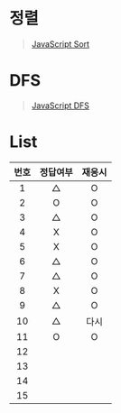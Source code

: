 # 정렬
> [JavaScript Sort](../../../theory/recursive.md)

# DFS
> [JavaScript DFS](../../../theory/dfs.md)

# List
|번호|정답여부|재응시|
|:---:|:---:|:---:|
|1|△|O|
|2|O|O|
|3|△|O|
|4|X|O|
|5|X|O|
|6|△|O|
|7|△|O|
|8|X|O|
|9|△|O|
|10|△|다시|
|11|O|O|
|12|||
|13|||
|14|||
|15|||